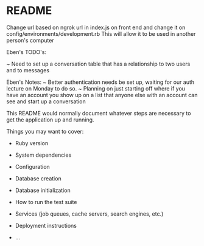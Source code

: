 # README



Change url based on ngrok url in  index.js on front end and  change it on config/environments/development.rb
This will allow it to be used in another person's computer




Eben's TODO's:

~ Need to set up a conversation table that has a relationship to two users and to messages



Eben's Notes:
~ Better authentication needs be set up, waiting for our auth lecture on Monday to do so.
~ Planning on just starting off where if you have an account you show up on a list that anyone else with an account can see and start up a conversation











This README would normally document whatever steps are necessary to get the
application up and running.

Things you may want to cover:

* Ruby version

* System dependencies

* Configuration

* Database creation

* Database initialization

* How to run the test suite

* Services (job queues, cache servers, search engines, etc.)

* Deployment instructions

* ...
